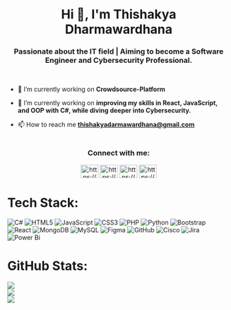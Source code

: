 <h1 align="center">Hi 👋, I'm Thishakya Dharmawardhana</h1>
<h3 align="center">Passionate about the IT field | Aiming to become a Software Engineer and Cybersecurity Professional.</h3>
<br>


- 🔭 I’m currently working on **Crowdsource-Platform**

- 🌱 I’m currently working on **improving my skills in **React**, **JavaScript**, and **OOP with C#**, while diving deeper into **Cybersecurity**.**

- 📫 How to reach me **thishakyadarmawardhana@gmail.com**
  <br>
  <br>
<h3 align="center">Connect with me:</h3>
<p align="center">
<a href="https://linkedin.com/in/https://www.linkedin.com/public-profile/settings?lipi=urn%3ali%3apage%3ad_flagship3_profile_self_edit_contact-info%3buntz%2f9rbsbinjahl%2b6bvmg%3d%3d" target="blank"><img align="center" src="https://raw.githubusercontent.com/rahuldkjain/github-profile-readme-generator/master/src/images/icons/Social/linked-in-alt.svg" alt="https://www.linkedin.com/public-profile/settings?lipi=urn%3ali%3apage%3ad_flagship3_profile_self_edit_contact-info%3buntz%2f9rbsbinjahl%2b6bvmg%3d%3d" height="30" width="40" /></a>
<a href="https://instagram.com/https://www.instagram.com/thishakya.dharmawardhana/" target="blank"><img align="center" src="https://raw.githubusercontent.com/rahuldkjain/github-profile-readme-generator/master/src/images/icons/Social/instagram.svg" alt="https://www.instagram.com/thishakya.dharmawardhana/" height="30" width="40" /></a>
<a href="https://www.behance.net/https://www.behance.net/thishakdharmaw" target="blank"><img align="center" src="https://raw.githubusercontent.com/rahuldkjain/github-profile-readme-generator/master/src/images/icons/Social/behance.svg" alt="https://www.behance.net/thishakdharmaw" height="30" width="40" /></a>
<a href="https://medium.com/https://medium.com/@thishakya.7376" target="blank"><img align="center" src="https://raw.githubusercontent.com/rahuldkjain/github-profile-readme-generator/master/src/images/icons/Social/medium.svg" alt="https://medium.com/@thishakya.7376" height="30" width="40" /></a>
</p>


#  Tech Stack:
![C#](https://img.shields.io/badge/c%23-%23239120.svg?style=plastic&logo=csharp&logoColor=white) ![HTML5](https://img.shields.io/badge/html5-%23E34F26.svg?style=plastic&logo=html5&logoColor=white) ![JavaScript](https://img.shields.io/badge/javascript-%23323330.svg?style=plastic&logo=javascript&logoColor=%23F7DF1E) ![CSS3](https://img.shields.io/badge/css3-%231572B6.svg?style=plastic&logo=css3&logoColor=white) ![PHP](https://img.shields.io/badge/php-%23777BB4.svg?style=plastic&logo=php&logoColor=white) ![Python](https://img.shields.io/badge/python-3670A0?style=plastic&logo=python&logoColor=ffdd54) ![Bootstrap](https://img.shields.io/badge/bootstrap-%238511FA.svg?style=plastic&logo=bootstrap&logoColor=white) ![React](https://img.shields.io/badge/react-%2320232a.svg?style=plastic&logo=react&logoColor=%2361DAFB) ![MongoDB](https://img.shields.io/badge/MongoDB-%234ea94b.svg?style=plastic&logo=mongodb&logoColor=white) ![MySQL](https://img.shields.io/badge/mysql-4479A1.svg?style=plastic&logo=mysql&logoColor=white) ![Figma](https://img.shields.io/badge/figma-%23F24E1E.svg?style=plastic&logo=figma&logoColor=white) ![GitHub](https://img.shields.io/badge/github-%23121011.svg?style=plastic&logo=github&logoColor=white) ![Cisco](https://img.shields.io/badge/cisco-%23049fd9.svg?style=plastic&logo=cisco&logoColor=black) ![Jira](https://img.shields.io/badge/jira-%230A0FFF.svg?style=plastic&logo=jira&logoColor=white) ![Power Bi](https://img.shields.io/badge/power_bi-F2C811?style=plastic&logo=powerbi&logoColor=black)
#  GitHub Stats:
![](https://github-readme-stats.vercel.app/api?username=ThishakyaDharmawardhana&theme=algolia&hide_border=false&include_all_commits=false&count_private=false)<br/>
![](https://nirzak-streak-stats.vercel.app/?user=ThishakyaDharmawardhana&theme=algolia&hide_border=false)<br/>
![](https://github-readme-stats.vercel.app/api/top-langs/?username=ThishakyaDharmawardhana&theme=algolia&hide_border=false&include_all_commits=false&count_private=false&layout=compact)


